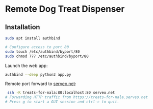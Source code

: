 # Remote Dog Treat Dispenser

## Installation

```bash
sudo apt install authbind

# Configure access to port 80
sudo touch /etc/authbind/byport/80
sudo chmod 777 /etc/authbind/byport/80
```

Launch the web app:

```bash
authbind --deep python3 app.py
```

Remote port forward to [serveo.net](http://serveo.net/):

```bash
 ssh -R treats-for-nala:80:localhost:80 serveo.net
# Forwarding HTTP traffic from https://treats-for-nala.serveo.net
# Press g to start a GUI session and ctrl-c to quit.
 ```
